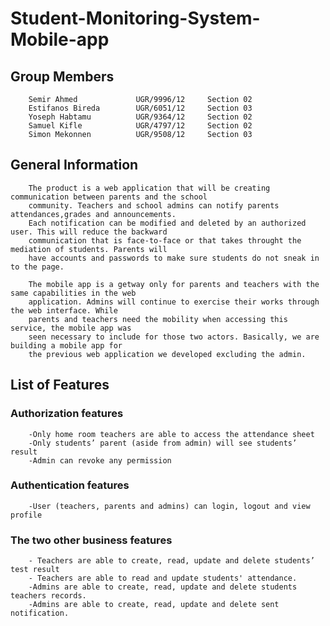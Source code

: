 # Student-Monitoring-System-Mobile-app

## Group Members

        Semir Ahmed             UGR/9996/12     Section 02
        Estifanos Bireda        UGR/6051/12     Section 03
        Yoseph Habtamu          UGR/9364/12     Section 02
        Samuel Kifle            UGR/4797/12     Section 02
        Simon Mekonnen          UGR/9508/12     Section 03

## General Information

        The product is a web application that will be creating communication between parents and the school 
        community. Teachers and school admins can notify parents attendances,grades and announcements. 
        Each notification can be modified and deleted by an authorized user. This will reduce the backward 
        communication that is face-to-face or that takes throught the mediation of students. Parents will 
        have accounts and passwords to make sure students do not sneak in to the page.

        The mobile app is a getway only for parents and teachers with the same capabilities in the web 
        application. Admins will continue to exercise their works through the web interface. While 
        parents and teachers need the mobility when accessing this service, the mobile app was 
        seen necessary to include for those two actors. Basically, we are building a mobile app for 
        the previous web application we developed excluding the admin.

## List of Features

### Authorization features

        -Only home room teachers are able to access the attendance sheet
        -Only students’ parent (aside from admin) will see students’ result
        -Admin can revoke any permission

### Authentication features

        -User (teachers, parents and admins) can login, logout and view profile

### The two other business features

        - Teachers are able to create, read, update and delete students’ test result
        - Teachers are able to read and update students' attendance.
        -Admins are able to create, read, update and delete students teachers records.
        -Admins are able to create, read, update and delete sent notification.